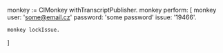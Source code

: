 monkey := CIMonkey withTranscriptPublisher.
monkey perform: [ 
	monkey 
		user: 'some@email.cz' 
		password: 'some password'
		issue: '19466'.

	monkey lockIssue.
]
